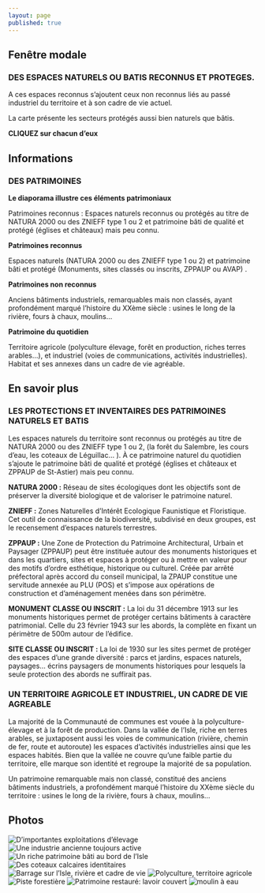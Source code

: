 ```yaml
---
layout: page
published: true
---
```


## Fenêtre modale
### DES ESPACES NATURELS OU BATIS RECONNUS ET PROTEGES.

A ces espaces reconnus s’ajoutent ceux non reconnus liés au passé industriel du territoire et à son cadre de vie actuel.

La carte présente les secteurs protégés aussi bien naturels que bâtis.

**CLIQUEZ sur chacun d’eux**




## Informations
### DES PATRIMOINES

**Le diaporama illustre ces éléments patrimoniaux**

Patrimoines reconnus : Espaces naturels reconnus ou protégés au titre de NATURA 2000 ou des ZNIEFF type 1 ou 2 et patrimoine bâti de qualité et protégé (églises et châteaux) mais peu connu.

**Patrimoines reconnus**

Espaces naturels (NATURA 2000 ou des ZNIEFF type 1 ou 2) et patrimoine bâti et protégé (Monuments, sites classés ou inscrits, ZPPAUP ou AVAP) .

**Patrimoines non reconnus**

Anciens bâtiments industriels, remarquables mais non classés, ayant profondément marqué l’histoire du XXème siècle : usines le long de la rivière, fours à chaux, moulins…

**Patrimoine du quotidien**

Territoire agricole (polyculture élevage, forêt en production, riches terres arables…), et industriel (voies de communications, activités industrielles). Habitat et ses annexes dans un cadre de vie agréable.




## En savoir plus

### LES PROTECTIONS ET INVENTAIRES DES PATRIMOINES NATURELS ET BATIS 
Les espaces naturels du territoire sont reconnus ou protégés au titre de NATURA 2000 ou des ZNIEFF type 1 ou 2, (la forêt du Salembre, les cours d’eau, les coteaux de Léguillac… ). À ce patrimoine naturel du quotidien s’ajoute le patrimoine bâti de qualité et protégé (églises et châteaux et ZPPAUP de St-Astier) mais peu connu.  

**NATURA 2000 :** Réseau de sites écologiques dont les objectifs sont de préserver la diversité biologique et de valoriser le patrimoine naturel.

**ZNIEFF :** Zones Naturelles d’Intérêt Ecologique Faunistique et Floristique. Cet outil de connaissance de la biodiversité, subdivisé en deux groupes, est le recensement d’espaces naturels terrestres.

**ZPPAUP :** 
Une  Zone de Protection du Patrimoine Architectural, Urbain et Paysager (ZPPAUP) peut être instituée autour des monuments historiques et dans les quartiers, sites et espaces à protéger ou à mettre en valeur pour des motifs d’ordre esthétique, historique ou culturel. Créée par arrêté préfectoral après accord du conseil municipal, la ZPAUP constitue une servitude annexée au PLU (POS) et s’impose aux opérations de construction et d’aménagement menées dans son périmètre.

**MONUMENT CLASSE OU INSCRIT :** La loi du 31 décembre 1913 sur les monuments historiques permet de protéger certains bâtiments à caractère patrimonial. Celle du 23 février 1943 sur les abords, la complète en fixant un périmètre de 500m autour de l’édifice.

**SITE CLASSE OU INSCRIT :** La loi de 1930 sur les sites permet de protéger des espaces d’une grande diversité : parcs et jardins, espaces naturels, paysages… écrins paysagers de monuments historiques pour lesquels la seule protection des abords ne suffirait pas.

### UN TERRITOIRE AGRICOLE ET INDUSTRIEL, UN CADRE DE VIE AGREABLE

La majorité de la Communauté de communes est vouée à la polyculture-élevage et à la forêt de production.
Dans la vallée de l’Isle, riche en terres arables, se juxtaposent aussi les voies de communication (rivière, chemin de fer, route et autoroute) les espaces d’activités industrielles ainsi que les espaces habités. Bien que la vallée ne couvre qu’une faible partie du territoire, elle marque son identité et regroupe la majorité de sa population.

Un patrimoine remarquable mais non classé, constitué des anciens bâtiments industriels, a profondément marqué l’histoire du XXème siècle du territoire : usines le long de la rivière, fours à chaux, moulins…

## Photos
![D’importantes exploitations d’élevage](data/images/1/atouts/1_atouts_1.jpg)
![Une industrie ancienne toujours active](data/images/1/atouts/1_atouts_2.jpg)
![Un riche patrimoine bâti au bord de l’Isle](data/images/1/atouts/1_atouts_3.jpg)
![Des coteaux calcaires identitaires](data/images/1/atouts/1_atouts_4.jpg)
![Barrage sur l’Isle, rivière et cadre de vie ](data/images/1/atouts/1_atouts_5.jpg)
![Polyculture, territoire agricole](data/images/1/atouts/1_atouts_6.jpg)
![Piste forestière](data/images/1/atouts/1_atouts_7.jpg)
![Patrimoine restauré: lavoir couvert](data/images/1/atouts/1_atouts_9.jpg)
![moulin à eau](data/images/1/atouts/1_atouts_10.jpg)

